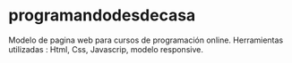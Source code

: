 # programandodesdecasa
Modelo de pagina web para cursos de programación online. 
Herramientas utilizadas : Html, Css, Javascrip, modelo responsive. 
